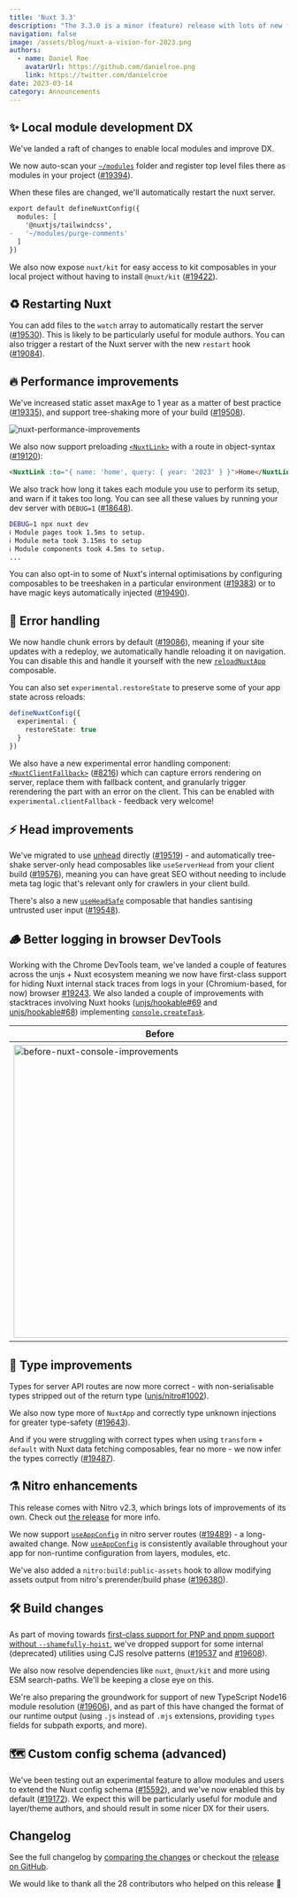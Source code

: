 ```yaml
---
title: 'Nuxt 3.3'
description: "The 3.3.0 is a minor (feature) release with lots of new features to play with."
navigation: false
image: /assets/blog/nuxt-a-vision-for-2023.png
authors:
  - name: Daniel Roe
    avatarUrl: https://github.com/danielroe.png
    link: https://twitter.com/danielcroe
date: 2023-03-14
category: Announcements
---
```


## ✨ Local module development DX

We've landed a raft of changes to enable local modules and improve DX.

We now auto-scan your [`~/modules`](/docs/guide/directory-structure/modules) folder and register top level files there as modules in your project ([#19394](https://github.com/nuxt/nuxt/pull/19394)).

When these files are changed, we'll automatically restart the nuxt server.

```diff
export default defineNuxtConfig({
  modules: [
    '@nuxtjs/tailwindcss',
-   '~/modules/purge-comments'
  ]
})
```

We also now expose `nuxt/kit` for easy access to kit composables in your local project without having to install `@nuxt/kit` ([#19422](https://github.com/nuxt/nuxt/pull/19422)).

## ♻️ Restarting Nuxt

You can add files to the `watch` array to automatically restart the server ([#19530](https://github.com/nuxt/nuxt/pull/19530)). This is likely to be particularly useful for module authors. You can also trigger a restart of the Nuxt server with the new `restart` hook ([#19084](https://github.com/nuxt/nuxt/pull/19084)).

## 🔥 Performance improvements

We've increased static asset maxAge to 1 year as a matter of best practice ([#19335](https://github.com/nuxt/nuxt/pull/19335)), and support tree-shaking more of your build ([#19508](https://github.com/nuxt/nuxt/pull/19508)).

![nuxt-performance-improvements](https://user-images.githubusercontent.com/28706372/224999169-6c047cca-9a5c-4637-8e4d-be6268964e08.png)

We also now support preloading [`<NuxtLink>`](/docs/api/components/nuxt-link) with a route in object-syntax ([#19120](https://github.com/nuxt/nuxt/pull/19120)):

```html
<NuxtLink :to="{ name: 'home', query: { year: '2023' } }">Home</NuxtLink>
```

We also track how long it takes each module you use to perform its setup, and warn if it takes too long. You can see all these values by running your dev server with `DEBUG=1` ([#18648](https://github.com/nuxt/nuxt/pull/18648)).

```sh
DEBUG=1 npx nuxt dev
ℹ Module pages took 1.5ms to setup.
ℹ Module meta took 3.15ms to setup
ℹ Module components took 4.5ms to setup.
...
```

You can also opt-in to some of Nuxt's internal optimisations by configuring composables to be treeshaken in a particular environment ([#19383](https://github.com/nuxt/nuxt/pull/19383)) or to have magic keys automatically injected ([#19490](https://github.com/nuxt/nuxt/pull/19490)).

## 🐛 Error handling

We now handle chunk errors by default ([#19086](https://github.com/nuxt/nuxt/pull/19086)), meaning if your site updates with a redeploy, we automatically handle reloading it on navigation. You can disable this and handle it yourself with the new [`reloadNuxtApp`](https://nuxt.com/docs/api/utils/reload-nuxt-app) composable.

You can also set `experimental.restoreState` to preserve some of your app state across reloads:

```ts [nuxt.config.ts]
defineNuxtConfig({
  experimental: {
    restoreState: true
  }
})
```

We also have a new experimental error handling component: [`<NuxtClientFallback>`](/docs/api/components/nuxt-client-fallback) ([#8216](https://github.com/nuxt/framework/pull/8216)) which can capture errors rendering on server, replace them with fallback content, and granularly trigger rerendering the part with an error on the client. This can be enabled with `experimental.clientFallback` - feedback very welcome!

## ⚡️ Head improvements

We've migrated to use [unhead](https://github.com/unjs/unhead) directly ([#19519](https://github.com/nuxt/nuxt/pull/19519)) - and automatically tree-shake server-only head composables like `useServerHead` from your client build ([#19576](https://github.com/nuxt/nuxt/pull/19576)), meaning you can have great SEO without needing to include meta tag logic that's relevant only for crawlers in your client build.

There's also a new [`useHeadSafe`](/docs/api/composables/use-head-safe) composable that handles santising untrusted user input ([#19548](https://github.com/nuxt/nuxt/pull/19548)).

## 🪵 Better logging in browser DevTools

Working with the Chrome DevTools team, we've landed a couple of features across the unjs + Nuxt ecosystem meaning we now have first-class support for hiding Nuxt internal stack traces from logs in your (Chromium-based, for now) browser [#19243](https://github.com/nuxt/nuxt/pull/19243). We also landed a couple of improvements with stacktraces involving Nuxt hooks ([unjs/hookable#69](https://github.com/unjs/hookable/pull/69) and [unjs/hookable#68](https://github.com/unjs/hookable/pull/68)) implementing [`console.createTask`](https://developer.chrome.com/blog/devtools-modern-web-debugging/#linked-stack-traces).

| Before | After |
| - | - |
| <img width="529" alt="before-nuxt-console-improvements" src="https://user-images.githubusercontent.com/28706372/220933126-56d9a0e5-e846-4958-a40a-e528a48bcb32.png"> | <img width="534" alt="after-nuxt-console-improvements" src="https://user-images.githubusercontent.com/28706372/220932932-932f193b-59a6-4385-8796-a62dcfd59c20.png"> |


## 💪 Type improvements

Types for server API routes are now more correct - with non-serialisable types stripped out of the return type ([unjs/nitro#1002](https://github.com/unjs/nitro/pull/1002)).

We also now type more of `NuxtApp` and correctly type unknown injections for greater type-safety ([#19643](https://github.com/nuxt/nuxt/pull/19643)).

And if you were struggling with correct types when using `transform` + `default` with Nuxt data fetching composables, fear no more - we now infer the types correctly ([#19487](https://github.com/nuxt/nuxt/pull/19487)).

## ⚗️ Nitro enhancements

This release comes with Nitro v2.3, which brings lots of improvements of its own. Check out [the release](https://github.com/unjs/nitro/releases/tag/v2.3.0) for more info.

We now support [`useAppConfig`](/docs/api/composables/use-app-config) in nitro server routes ([#19489](https://github.com/nuxt/nuxt/pull/19489)) - a long-awaited change. Now [`useAppConfig`](/docs/api/composables/use-app-config) is consistently available throughout your app for non-runtime configuration from layers, modules, etc.

We've also added a `nitro:build:public-assets` hook to allow modifying assets output from nitro's prerender/build phase ([#196380](https://github.com/nuxt/nuxt/pull/196380)).

## 🛠️ Build changes

As part of moving towards [first-class support for PNP and pnpm support without `--shamefully-hoist`](https://github.com/nuxt/nuxt/issues/14146), we've dropped support for some internal (deprecated) utilities using CJS resolve patterns ([#19537](https://github.com/nuxt/nuxt/pull/19537) and [#19608](https://github.com/nuxt/nuxt/pull/19608)).

We also now resolve dependencies like `nuxt`, `@nuxt/kit` and more using ESM search-paths. We'll be keeping a close eye on this.

We're also preparing the groundwork for support of new TypeScript Node16 module resolution ([#19606](https://github.com/nuxt/nuxt/issues/19606)), and as part of this have changed the format of our runtime output (using `.js` instead of `.mjs` extensions, providing `types` fields for subpath exports, and more).

## 🗺️ Custom config schema (advanced)

We've been testing out an experimental feature to allow modules and users to extend the Nuxt config schema ([#15592](https://github.com/nuxt/nuxt/issues/15592)), and we've now enabled this by default ([#19172](https://github.com/nuxt/nuxt/pull/19172)). We expect this will be particularly useful for module and layer/theme authors, and should result in some nicer DX for their users.

## Changelog

See the full changelog by [comparing the changes](https://github.com/nuxt/nuxt/compare/v3.2.3...v3.3.0) or checkout the [release on GitHub](https://github.com/nuxt/nuxt/releases/tag/v3.3.0).

We would like to thank all the 28 contributors who helped on this release 💚
